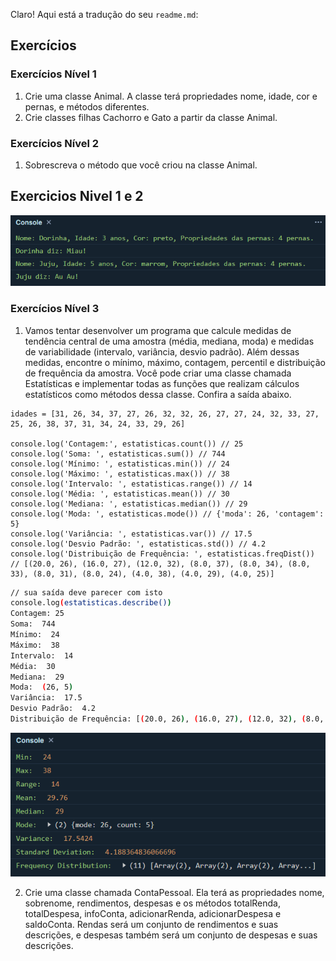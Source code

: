 Claro! Aqui está a tradução do seu `readme.md`:

## Exercícios

### Exercícios Nível 1

1. Crie uma classe Animal. A classe terá propriedades nome, idade, cor e pernas, e métodos diferentes.
2. Crie classes filhas Cachorro e Gato a partir da classe Animal.

### Exercícios Nível 2

1. Sobrescreva o método que você criou na classe Animal.

## Exercicios Nivel 1 e 2

![alt text](image.png)

### Exercícios Nível 3

1. Vamos tentar desenvolver um programa que calcule medidas de tendência central de uma amostra (média, mediana, moda) e medidas de variabilidade (intervalo, variância, desvio padrão). Além dessas medidas, encontre o mínimo, máximo, contagem, percentil e distribuição de frequência da amostra. Você pode criar uma classe chamada Estatísticas e implementar todas as funções que realizam cálculos estatísticos como métodos dessa classe. Confira a saída abaixo.

```JS
idades = [31, 26, 34, 37, 27, 26, 32, 32, 26, 27, 27, 24, 32, 33, 27, 25, 26, 38, 37, 31, 34, 24, 33, 29, 26]

console.log('Contagem:', estatisticas.count()) // 25
console.log('Soma: ', estatisticas.sum()) // 744
console.log('Mínimo: ', estatisticas.min()) // 24
console.log('Máximo: ', estatisticas.max()) // 38
console.log('Intervalo: ', estatisticas.range()) // 14
console.log('Média: ', estatisticas.mean()) // 30
console.log('Mediana: ', estatisticas.median()) // 29
console.log('Moda: ', estatisticas.mode()) // {'moda': 26, 'contagem': 5}
console.log('Variância: ', estatisticas.var()) // 17.5
console.log('Desvio Padrão: ', estatisticas.std()) // 4.2
console.log('Distribuição de Frequência: ', estatisticas.freqDist()) // [(20.0, 26), (16.0, 27), (12.0, 32), (8.0, 37), (8.0, 34), (8.0, 33), (8.0, 31), (8.0, 24), (4.0, 38), (4.0, 29), (4.0, 25)]
```

```sh
// sua saída deve parecer com isto
console.log(estatisticas.describe())
Contagem: 25
Soma:  744
Mínimo:  24
Máximo:  38
Intervalo:  14
Média:  30
Mediana:  29
Moda:  (26, 5)
Variância:  17.5
Desvio Padrão:  4.2
Distribuição de Frequência: [(20.0, 26), (16.0, 27), (12.0, 32), (8.0, 37), (8.0, 34), (8.0, 33), (8.0, 31), (8.0, 24), (4.0, 38), (4.0, 29), (4.0, 25)]
```

![alt text](image-1.png)

2. Crie uma classe chamada ContaPessoal. Ela terá as propriedades nome, sobrenome, rendimentos, despesas e os métodos totalRenda, totalDespesa, infoConta, adicionarRenda, adicionarDespesa e saldoConta. Rendas será um conjunto de rendimentos e suas descrições, e despesas também será um conjunto de despesas e suas descrições.